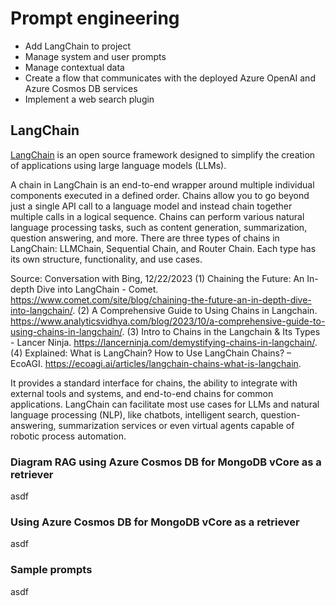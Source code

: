# Prompt engineering

- Add LangChain to project
- Manage system and user prompts
- Manage contextual data
- Create a flow that communicates with the deployed Azure OpenAI and Azure Cosmos DB services
- Implement a web search plugin

## LangChain

[LangChain](https://www.langchain.com/) is an open source framework designed to simplify the creation of applications using large language models (LLMs).

A chain in LangChain is an end-to-end wrapper around multiple individual components executed in a defined order. Chains allow you to go beyond just a single API call to a language model and instead chain together multiple calls in a logical sequence. Chains can perform various natural language processing tasks, such as content generation, summarization, question answering, and more. There are three types of chains in LangChain: LLMChain, Sequential Chain, and Router Chain. Each type has its own structure, functionality, and use cases.

Source: Conversation with Bing, 12/22/2023
(1) Chaining the Future: An In-depth Dive into LangChain - Comet. https://www.comet.com/site/blog/chaining-the-future-an-in-depth-dive-into-langchain/.
(2) A Comprehensive Guide to Using Chains in Langchain. https://www.analyticsvidhya.com/blog/2023/10/a-comprehensive-guide-to-using-chains-in-langchain/.
(3) Intro to Chains in the Langchain & Its Types - Lancer Ninja. https://lancerninja.com/demystifying-chains-in-langchain/.
(4) Explained: What is LangChain? How to Use LangChain Chains? – EcoAGI. https://ecoagi.ai/articles/langchain-chains-what-is-langchain.

It provides a standard interface for chains, the ability to integrate with external tools and systems, and end-to-end chains for common applications. LangChain can facilitate most use cases for LLMs and natural language processing (NLP), like chatbots, intelligent search, question-answering, summarization services or even virtual agents capable of robotic process automation.

### Diagram RAG using Azure Cosmos DB for MongoDB vCore as a retriever

asdf

### Using Azure Cosmos DB for MongoDB vCore as a retriever

asdf

### Sample prompts

asdf
